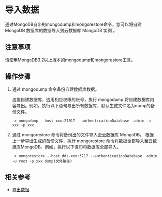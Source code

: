 # 导入数据

通过MongoDB自带的mongodump和mongorestore命令，您可以将自建 MongoDB 数据库的数据导入到云数据库 MongoDB 实例 。

## 注意事项
请使用MongoDB3.2以上版本的mongodump和mongorestore工具。

## 操作步骤
1. 通过 mongodump 命令备份自建数据库数据。

	连接自建数据库，选用相应权限的账号，执行 mongodump 将自建数据库内容导出。例如，执行以下语句导出所有数据库，默认生成文件名为dump的备份文件。

	    > mongodump --host xxx:27017 --authenticationDatabase  admin -u xxx -p xxx

2. 通过 mongorestore 命令将备份出的文件导入至云数据库 MongoDB。
	根据上一步导出生成的备份文件，执行 mongorestore 命令将数据全部导入至云数据库MongoDB。例如，执行以下语句将数据库全部导入。

	    > mongorestore --host dds-xxx:3717 --authenticationDatabase  admin -u root -p xxx dump(文件路径)


## 相关参考 
- [导出数据](Export-Data.md)
